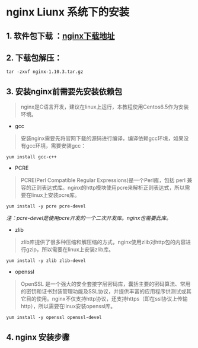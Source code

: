 # nginx Liunx 系统下的安装
## 1. 软件包下载 ：[nginx下载地址](http://nginx.org/)
##  2. 下载包解压：
```
tar -zxvf nginx-1.10.3.tar.gz
```
## 3. 安装nginx前需要先安装依赖包
> nginx是C语言开发，建议在linux上运行，本教程使用Centos6.5作为安装环境。
-	gcc
>安装nginx需要先将官网下载的源码进行编译，编译依赖gcc环境，如果没有gcc环境，需要安装gcc：
```
yum install gcc-c++ 
```
- PCRE
> PCRE(Perl Compatible Regular Expressions)是一个Perl库，包括 perl 兼容的正则表达式库。nginx的http模块使用pcre来解析正则表达式，所以需要在linux上安装pcre库。
```
yum install -y pcre pcre-devel
```
*注：pcre-devel是使用pcre开发的一个二次开发库。nginx也需要此库。*
- zlib
> zlib库提供了很多种压缩和解压缩的方式，nginx使用zlib对http包的内容进行gzip，所以需要在linux上安装zlib库。
```
yum install -y zlib zlib-devel
```

- openssl
> OpenSSL 是一个强大的安全套接字层密码库，囊括主要的密码算法、常用的密钥和证书封装管理功能及SSL协议，并提供丰富的应用程序供测试或其它目的使用。nginx不仅支持http协议，还支持https（即在ssl协议上传输http），所以需要在linux安装openssl库。
```
yum install -y openssl openssl-devel
```
## 4. nginx 安装步骤
